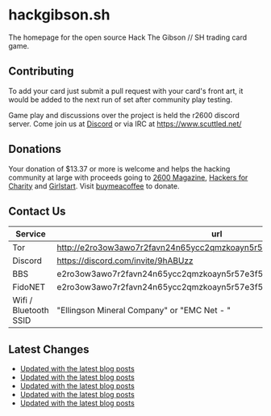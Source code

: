 # hackgibson.sh
The homepage for the open source Hack The Gibson // SH trading card game.


## Contributing

To add your card just submit a pull request with your card's front art, it would be added to the next run of set after community play testing.

Game play and discussions over the project is held the r2600 discord server. Come join us at [Discord](https://discord.com/invite/9hABUzz) or via IRC at https://www.scuttled.net/


## Donations

Your donation of $13.37 or more is welcome and helps the hacking community at large with proceeds going to [2600 Magazine](https://2600.com/), [Hackers for Charity](https://hackersforcharity.org) and [Girlstart](https://girlstart.org).  Visit [buymeacoffee](https://www.buymeacoffee.com/hackgibson.sh) to donate.


## Contact Us

Service | url
-|-
Tor | http://e2ro3ow3awo7r2favn24n65ycc2qmzkoayn5r57e3f56nvjwdcgg32ad.onion
Discord | https://discord.com/invite/9hABUzz
BBS | e2ro3ow3awo7r2favn24n65ycc2qmzkoayn5r57e3f56nvjwdcgg32ad.onion:23
FidoNET | e2ro3ow3awo7r2favn24n65ycc2qmzkoayn5r57e3f56nvjwdcgg32ad.onion:24554
Wifi / Bluetooth SSID | "Ellingson Mineral Company" or "EMC Net - <fidonet address>"

## Latest Changes
<!-- BLOG-POST-LIST:START -->
- [Updated with the latest blog posts](https://github.com/DFW2600/hackgibson.sh/commit/2a0069c0dfa1e9b4320e8e210587ec1adc2f8e32)
- [Updated with the latest blog posts](https://github.com/DFW2600/hackgibson.sh/commit/9b7e4d36e2d32c38149ac14c4ef46ee5db710460)
- [Updated with the latest blog posts](https://github.com/DFW2600/hackgibson.sh/commit/390a3b9547a08badd1e6c9b761b974a18c8e5143)
- [Updated with the latest blog posts](https://github.com/DFW2600/hackgibson.sh/commit/a221697812267bf983f953bfa7f8c5d58bac1d05)
- [Updated with the latest blog posts](https://github.com/DFW2600/hackgibson.sh/commit/b7180862772a251b343b4465539677141cc66350)
<!-- BLOG-POST-LIST:END -->
